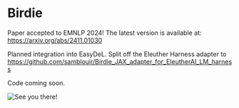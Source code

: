 # Birdie

Paper accepted to EMNLP 2024!
The latest version is available at:
https://arxiv.org/abs/2411.01030




Planned integration into EasyDeL. Split off the Eleuther Harness adapter to https://github.com/samblouir/Birdie_JAX_adapter_for_EleutherAI_LM_harness


Code coming soon.


![See you there!](https://github.com/samblouir/birdie/blob/main/birdie_emnlp_2024_poster.jpg?raw=true)




